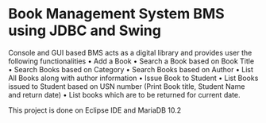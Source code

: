 # Book Management System BMS using JDBC and Swing

Console and GUI based BMS acts as a digital library and provides user the following functionalities
• Add a Book • Search a Book based on Book Title 
• Search Books based on Category 
• Search Books based on Author 
• List All Books along with author information 
• Issue Book to Student
• List Books issued to Student based on USN number (Print Book title, Student Name and return date) 
• List books which are to be returned for current date.
     
This project is done on Eclipse IDE and MariaDB 10.2     
